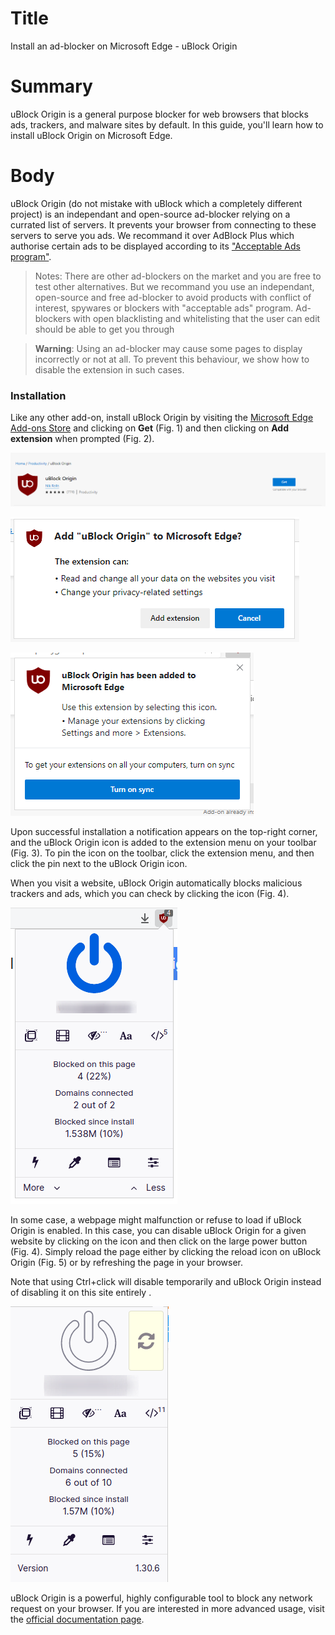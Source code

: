 # Title  #
Install an ad-blocker on Microsoft Edge - uBlock Origin

# Summary #
uBlock Origin is a general purpose blocker for web browsers that blocks ads, trackers, and malware sites by default. In this guide, you'll learn how to install uBlock Origin on Microsoft Edge.

# Body #

uBlock Origin (do not mistake with uBlock which a completely different project) is an independant and open-source ad-blocker relying on a currated list of servers. It prevents your browser from connecting to these servers to serve you ads. We recommand it over AdBlock Plus which authorise certain ads to be displayed according to its ["Acceptable Ads program"](https://acceptableads.com/).

> Notes: There are other ad-blockers on the market and you are free to test other alternatives. But we recommand you use an independant, open-source and free ad-blocker to avoid products with conflict of interest, spywares or blockers with "acceptable ads" program. Ad-blockers with open blacklisting and whitelisting that the user can edit should be able to get you through

> **Warning**: Using an ad-blocker may cause some pages to display incorrectly or not at all. To prevent this behaviour, we show how to disable the extension in such cases.

### Installation ###
Like any other add-on, install uBlock Origin by visiting the [Microsoft Edge Add-ons Store][1] and clicking on **Get** (Fig. 1) and then clicking on **Add extension** when prompted (Fig. 2).

![Fig. 1: Download uBlock Origin](../images/Edge/ublock-add.png?raw=true)

![Fig. 2: Add uBlock Origin to Edge](../images/Edge/ublock-prompt.png?raw=true)

![Fig. 3: Notification of successful installation](../images/Edge/ublock-notify.png?raw=true)

Upon successful installation a notification appears on the top-right corner, and the uBlock Origin icon is added to the extension menu on your toolbar (Fig. 3). To pin the icon on the toolbar, click the extension menu, and then click the pin next to the uBlock Origin icon. 

When you visit a website, uBlock Origin automatically blocks malicious trackers and ads, which you can check by clicking the icon (Fig. 4).

![Fig. 4: uBlock Origin pop-up interface](../images/Edge/ublock-test.png?raw=true)

In some case, a webpage might malfunction or refuse to load if uBlock Origin is enabled. In this case, you can disable uBlock Origin for a given website by clicking on the icon and then click on the large power button (Fig. 4). Simply reload the page either by clicking the reload icon on uBlock Origin (Fig. 5) or by refreshing the page in your browser.

Note that using Ctrl+click will disable temporarily and uBlock Origin instead of disabling it on this site entirely .

![Fig. 5: uBlock Origin whitelist a domain](../images/Edge/ublock-whitelist.png?raw=true)

uBlock Origin is a powerful, highly configurable tool to block any network request on your browser. If you are interested in more advanced usage, visit the [official documentation page][2].

[1]: https://microsoftedge.microsoft.com/addons/detail/ublock-origin/odfafepnkmbhccpbejgmiehpchacaeak

[2]: https://github.com/gorhill/uBlock/wiki
